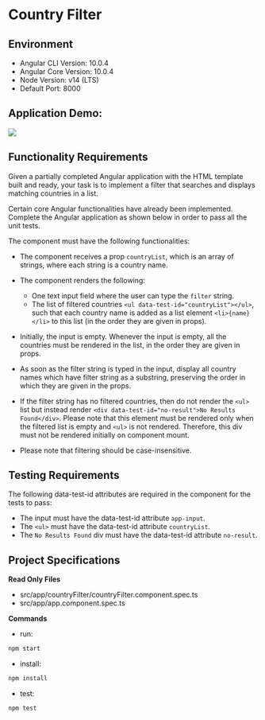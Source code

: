 # Country Filter

## Environment 

- Angular CLI Version: 10.0.4
- Angular Core Version: 10.0.4
- Node Version: v14 (LTS)
- Default Port: 8000

## Application Demo:

![](https://hrcdn.net/s3_pub/istreet-assets/fV9bCPK4XoCdesZdEiiyuw/country-filter.gif)

## Functionality Requirements

Given a partially completed Angular application with the HTML template built and ready, your task is to implement a filter that searches and displays matching countries in a list.

Certain core Angular functionalities have already been implemented. Complete the Angular application as shown below in order to pass all the unit tests.

The component must have the following functionalities:

- The component receives a prop `countryList`, which is an array of strings, where each string is a country name.

- The component renders the following:
  - One text input field where the user can type the `filter` string.
  - The list of filtered countries `<ul data-test-id="countryList"></ul>`, such that each country name is added as a list element `<li>{name}</li>` to this list (in the order they are given in props).

- Initially, the input is empty. Whenever the input is empty, all the countries must be rendered in the list, in the order they are given in props.

- As soon as the filter string is typed in the input, display all country names which have filter string as a substring, preserving the order in which they are given in the props. 

- If the filter string has no filtered countries, then do not render the `<ul>` list but instead render `<div data-test-id="no-result">No Results Found</div>`. Please note that this element must be rendered only when the filtered list is empty and `<ul>` is not rendered. Therefore, this div must not be rendered initially on component mount.

- Please note that filtering should be case-insensitive.

## Testing Requirements

The following data-test-id attributes are required in the component for the tests to pass:

- The input must have the data-test-id attribute `app-input`.
- The `<ul>` must have the data-test-id attribute `countryList`.
- The `No Results Found` div must have the data-test-id attribute `no-result`.

## Project Specifications

**Read Only Files**
- src/app/countryFilter/countryFilter.component.spec.ts
- src/app/app.component.spec.ts

**Commands**
- run: 
```bash
npm start
```
- install: 
```bash
npm install
```
- test: 
```bash
npm test
```
